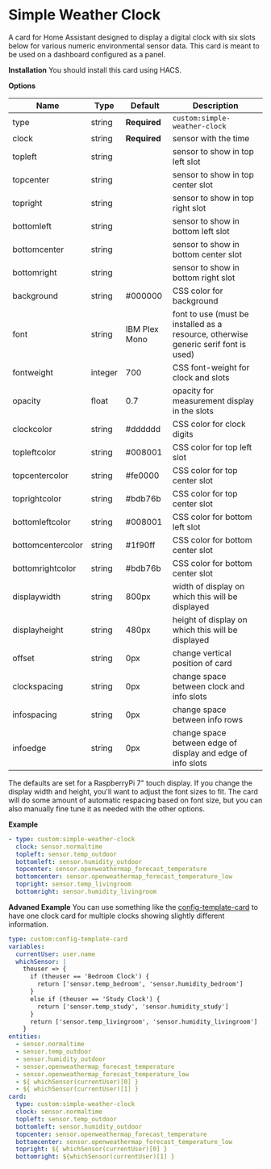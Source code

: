 # Simple Weather Clock
A card for Home Assistant designed to display a digital clock with six slots below for various numeric environmental sensor data.  This card is meant to be used on a dashboard configured as a panel.

**Installation**
You should install this card using HACS.

**Options**

| Name | Type | Default | Description
| ---- | ---- | ------- | -----------
| type | string | **Required** | `custom:simple-weather-clock`
| clock | string | **Required** | sensor with the time
| topleft | string |  | sensor to show in top left slot
| topcenter | string |  | sensor to show in top center slot
| topright | string |  | sensor to show in top right slot
| bottomleft | string |  | sensor to show in bottom left slot
| bottomcenter | string |  | sensor to show in bottom center slot
| bottomright | string |  | sensor to show in bottom right slot
| background | string | #000000 | CSS color for background
| font | string | IBM Plex Mono | font to use (must be installed as a resource, otherwise generic serif font is used)
| fontweight | integer | 700 | CSS font-weight for clock and slots
| opacity | float | 0.7 | opacity for measurement display in the slots
| clockcolor | string | #dddddd | CSS color for clock digits
| topleftcolor | string | #008001 | CSS color for top left slot
| topcentercolor | string | #fe0000 | CSS color for top center slot
| toprightcolor | string | #bdb76b | CSS color for top center slot
| bottomleftcolor | string | #008001 | CSS color for bottom left slot
| bottomcentercolor | string | #1f90ff | CSS color for bottom center slot
| bottomrightcolor | string | #bdb76b | CSS color for bottom center slot
| displaywidth | string | 800px | width of display on which this will be displayed
| displayheight | string | 480px | height of display on which this will be displayed
| offset | string | 0px | change vertical position of card
| clockspacing | string | 0px | change space between clock and info slots
| infospacing | string | 0px | change space between info rows
| infoedge | string | 0px | change space between edge of display and edge of info slots

The defaults are set for a RaspberryPi 7" touch display.  If you change the display width and height, you'll want to adjust the font sizes to fit.  The card will do some amount of automatic respacing based on font size, but you can also manually fine tune it as needed with the other options.

**Example**

```yaml
- type: custom:simple-weather-clock
  clock: sensor.normaltime
  topleft: sensor.temp_outdoor
  bottomleft: sensor.humidity_outdoor
  topcenter: sensor.openweathermap_forecast_temperature
  bottomcenter: sensor.openweathermap_forecast_temperature_low
  topright: sensor.temp_livingroom
  bottomright: sensor.humidity_livingroom
```

**Advaned Example**
You can use something like the [config-template-card](https://github.com/iantrich/config-template-card) to have one clock card for multiple clocks showing slightly different information.

```yaml
type: custom:config-template-card
variables:
  currentUser: user.name
  whichSensor: |
    theuser => {
      if (theuser == 'Bedroom Clock') {
        return ['sensor.temp_bedroom', 'sensor.humidity_bedroom']
      }
      else if (theuser == 'Study Clock') {
        return ['sensor.temp_study', 'sensor.humidity_study']
      }
      return ['sensor.temp_livingroom', 'sensor.humidity_livingroom']
    }
entities:
  - sensor.normaltime
  - sensor.temp_outdoor
  - sensor.humidity_outdoor
  - sensor.openweathermap_forecast_temperature
  - sensor.openweathermap_forecast_temperature_low
  - ${ whichSensor(currentUser)[0] }
  - ${ whichSensor(currentUser)[1] }
card:
  type: custom:simple-weather-clock
  clock: sensor.normaltime
  topleft: sensor.temp_outdoor
  bottomleft: sensor.humidity_outdoor
  topcenter: sensor.openweathermap_forecast_temperature
  bottomcenter: sensor.openweathermap_forecast_temperature_low
  topright: ${ whichSensor(currentUser)[0] }
  bottomright: ${whichSensor(currentUser)[1] }
```
